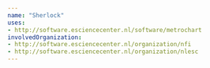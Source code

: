 ```yaml
---
name: "Sherlock"
uses:
- http://software.esciencecenter.nl/software/metrochart
involvedOrganization:
- http://software.esciencecenter.nl/organization/nfi
- http://software.esciencecenter.nl/organization/nlesc
---
```

